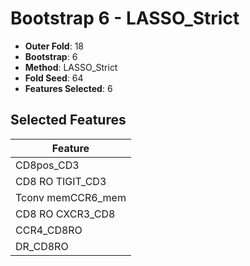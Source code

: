 # Bootstrap 6 - LASSO_Strict

- **Outer Fold**: 18
- **Bootstrap**: 6
- **Method**: LASSO_Strict
- **Fold Seed**: 64
- **Features Selected**: 6

## Selected Features

| Feature |
|---------|
| CD8pos_CD3 |
| CD8 RO TIGIT_CD3 |
| Tconv memCCR6_mem |
| CD8 RO CXCR3_CD8 |
| CCR4_CD8RO |
| DR_CD8RO |
